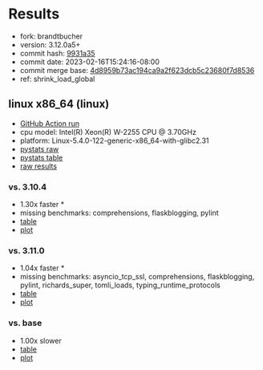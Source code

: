 # Results

- fork: brandtbucher
- version: 3.12.0a5+
- commit hash: [9931a35](https://github.com/brandtbucher/cpython/commit/9931a35)
- commit date: 2023-02-16T15:24:16-08:00
- commit merge base: [4d8959b73ac194ca9a2f623dcb5c23680f7d8536](https://github.com/brandtbucher/cpython/commit/4d8959b73ac194ca9a2f623dcb5c23680f7d8536)
- ref: shrink_load_global

## linux x86_64 (linux)

- [GitHub Action run](https://github.com/faster-cpython/benchmarking/actions/runs/4199923406)
- cpu model: Intel(R) Xeon(R) W-2255 CPU @ 3.70GHz
- platform: Linux-5.4.0-122-generic-x86_64-with-glibc2.31
- [pystats raw](bm-20230216-linux-x86_64-brandtbucher-shrink_load_global-3.12.0a5%2B-9931a35-pystats.json)
- [pystats table](bm-20230216-linux-x86_64-brandtbucher-shrink_load_global-3.12.0a5%2B-9931a35-pystats.md)
- [raw results](bm-20230216-linux-x86_64-brandtbucher-shrink_load_global-3.12.0a5%2B-9931a35.json)

### vs. 3.10.4

- 1.30x faster \*
- missing benchmarks: comprehensions, flaskblogging, pylint
- [table](bm-20230216-linux-x86_64-brandtbucher-shrink_load_global-3.12.0a5%2B-9931a35-vs-3.10.4.md)
- [plot](bm-20230216-linux-x86_64-brandtbucher-shrink_load_global-3.12.0a5%2B-9931a35-vs-3.10.4.png)

### vs. 3.11.0

- 1.04x faster \*
- missing benchmarks: asyncio_tcp_ssl, comprehensions, flaskblogging, pylint, richards_super, tomli_loads, typing_runtime_protocols
- [table](bm-20230216-linux-x86_64-brandtbucher-shrink_load_global-3.12.0a5%2B-9931a35-vs-3.11.0.md)
- [plot](bm-20230216-linux-x86_64-brandtbucher-shrink_load_global-3.12.0a5%2B-9931a35-vs-3.11.0.png)

### vs. base

- 1.00x slower
- [table](bm-20230216-linux-x86_64-brandtbucher-shrink_load_global-3.12.0a5%2B-9931a35-vs-base.md)
- [plot](bm-20230216-linux-x86_64-brandtbucher-shrink_load_global-3.12.0a5%2B-9931a35-vs-base.png)

